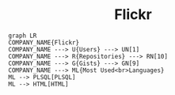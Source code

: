 <h1 align="center">Flickr</h1>

```mermaid
graph LR
COMPANY_NAME{Flickr}
COMPANY_NAME ---> U{Users} ---> UN[1]
COMPANY_NAME ---> R{Repositories} ---> RN[10]
COMPANY_NAME ---> G{Gists} ---> GN[9]
COMPANY_NAME ---> ML{Most Used<br>Languages}
ML --> PLSQL[PLSQL]
ML --> HTML[HTML]
```
